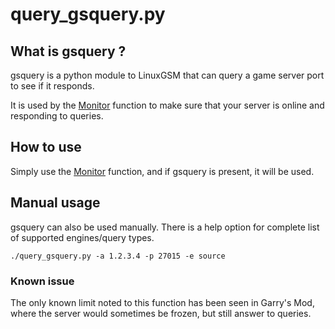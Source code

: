 # query\_gsquery.py

## What is gsquery ?

gsquery is a python module to LinuxGSM that can query a game server port to see if it responds.

It is used by the [Monitor](../commands/monitor.md) function to make sure that your server is online and responding to queries.

## How to use

Simply use the [Monitor](../commands/monitor.md) function, and if gsquery is present, it will be used.

## Manual usage

gsquery can also be used manually. There is a help option for complete list of supported engines/query types.

```text
./query_gsquery.py -a 1.2.3.4 -p 27015 -e source
```

### Known issue

The only known limit noted to this function has been seen in Garry's Mod, where the server would sometimes be frozen, but still answer to queries.

